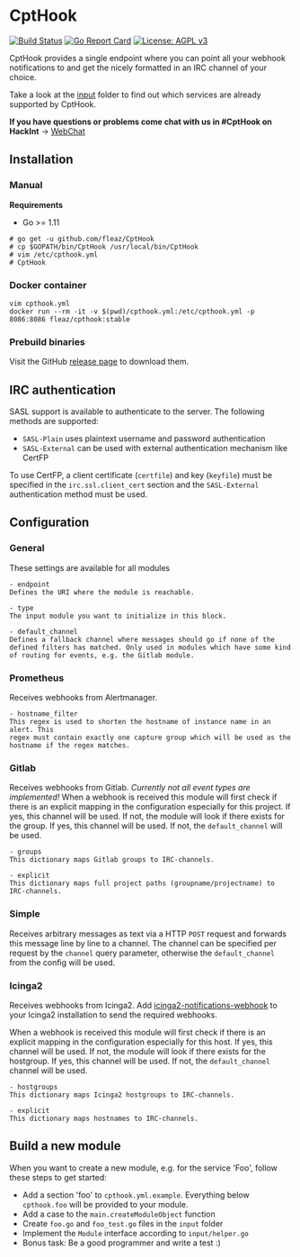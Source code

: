 # CptHook
[![Build Status](https://travis-ci.org/fleaz/CptHook.svg?branch=main)](https://travis-ci.org/fleaz/CptHook)
[![Go Report Card](https://goreportcard.com/badge/github.com/fleaz/CptHook)](https://goreportcard.com/report/github.com/fleaz/CptHook)
[![License: AGPL v3](https://img.shields.io/badge/License-AGPL%20v3-blue.svg)](https://github.com/fleaz/CptHook/blob/main/LICENSE)

CptHook provides a single endpoint where you can point all your webhook notifications to and get the nicely formatted in an IRC channel of your choice.

Take a look at the [input](https://github.com/fleaz/CptHook/tree/main/input) folder to find out which services are
already supported by CptHook.

**If you have questions or problems come chat with us in #CptHook on HackInt** -> [WebChat](https://webirc.hackint.org/#irc://irc.hackint.org/#CptHook)

## Installation


### Manual

**Requirements**
 * Go >= 1.11

```
# go get -u github.com/fleaz/CptHook
# cp $GOPATH/bin/CptHook /usr/local/bin/CptHook
# vim /etc/cpthook.yml
# CptHook
```

### Docker container

```
vim cpthook.yml
docker run --rm -it -v $(pwd)/cpthook.yml:/etc/cpthook.yml -p 8086:8086 fleaz/cpthook:stable
```

### Prebuild binaries
Visit the GitHub [release page](https://github.com/fleaz/CptHook/releases/latest) to download them.

## IRC authentication
SASL support is available to authenticate to the server.
The following methods are supported:
 - `SASL-Plain` uses plaintext username and password authentication
 - `SASL-External` can be used with external authentication mechanism like CertFP

To use CertFP, a client certificate (`certfile`) and key (`keyfile`) must be specified in the `irc.ssl.client_cert`
section and the `SASL-External` authentication method must be used.


## Configuration

### General

These settings are available for all modules

```
- endpoint
Defines the URI where the module is reachable.

- type
The input module you want to initialize in this block.

- default_channel
Defines a fallback channel where messages should go if none of the defined filters has matched. Only used in modules which have some kind of routing for events, e.g. the Gitlab module.
```

### Prometheus
Receives webhooks from Alertmanager.

```
- hostname_filter
This regex is used to shorten the hostname of instance name in an alert. This
regex must contain exactly one capture group which will be used as the
hostname if the regex matches.
```

### Gitlab
Receives webhooks from Gitlab. *Currently not all event types are implemented!* When a webhook is received this
module will first check if there is an explicit mapping in the configuration especially for this project. If yes,
this channel will be used. If not, the module will look if there exists for the group. If yes, this channel will be
used. If not, the `default_channel` will be used.
```
- groups
This dictionary maps Gitlab groups to IRC-channels.

- explicit
This dictionary maps full project paths (groupname/projectname) to IRC-channels.
```

### Simple
Receives arbitrary messages as text via a HTTP `POST` request and forwards this message line by line to a channel.
The channel can be specified per request by the `channel` query parameter, otherwise the `default_channel` from the config will
be used.

### Icinga2
Receives webhooks from Icinga2. Add [icinga2-notifications-webhook](https://git.s7t.de/ManiacTwister/icinga2-notifications-webhook) to your
Icinga2 installation to send the required webhooks.

When a webhook is received this module will first check if there is an explicit
mapping in the configuration especially for this host. If yes, this channel will be used. If not, the module will
look if there exists for the hostgroup. If yes, this channel will be used. If not, the `default_channel` channel will be used.

```
- hostgroups
This dictionary maps Icinga2 hostgroups to IRC-channels.

- explicit
This dictionary maps hostnames to IRC-channels.
```

## Build a new module
When you want to create a new module, e.g. for the service 'Foo', follow these steps to get started:
  - Add a section 'foo' to `cpthook.yml.example`. Everything below `cpthook.foo` will be provided to your module. 
  - Add a case to the `main.createModuleObject` function
  - Create `foo.go` and `foo_test.go` files in the `input` folder
  - Implement the `Module` interface according to `input/helper.go`
  - Bonus task: Be a good programmer and write a test :)
